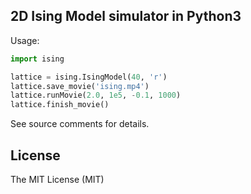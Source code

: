 ## 2D Ising Model simulator in Python3

Usage:

```python
import ising 

lattice = ising.IsingModel(40, 'r')
lattice.save_movie('ising.mp4')
lattice.runMovie(2.0, 1e5, -0.1, 1000)
lattice.finish_movie()
```

See source comments for details.

## License
The MIT License (MIT)
